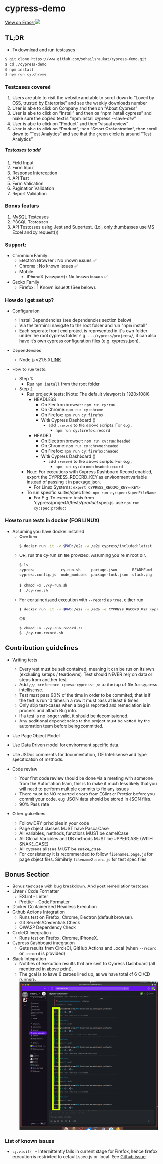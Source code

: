 # cypress-demo
[View on Eraser![](https://app.eraser.io/workspace/wRqRz45FbRQCF87VL5Kv/preview)](https://app.eraser.io/workspace/wRqRz45FbRQCF87VL5Kv)

## TL;DR
* To download and run testcases
```bash
$ git clone https://www.github.com/sohailshaukat/cypress-demo.git
$ cd ./cypress-demo
$ npm install
$ npm run cy:chrome
```
### Testcases covered
1. Users are able to visit the website and able to scroll down to “Loved by OSS, trusted by Enterprise” and see the weekly downloads number.
2. User is able to click on Company and then on “About Cypress”
3. User is able to click on “Install” and then on “npm install cypress” and make sure the copied text is “npm install cypress --save-dev”
4. User is able to click on “Product” and then “visual review”
5. User is able to click on “Product”, then “Smart Orchestration”, then scroll down to “Test Analytics” and see that the green circle is around “Test Analytics”

##### Testcases to add
1. Field Input
2. Form Input
3. Response Interception
4. API Test
5. Form Validation
6. Pagination Validation
7. Report Validation

### Bonus featurs
1. MySQL Testcases
2. PGSQL Testcases
3. API Testcases using Jest and Supertest. (Lol, only thumbasses use MS Excel and cy.request())


### Support:
  - Chromium Family:
    - Electron Browser : No known issues ✅
    - Chrome : No known issues ✅
    - Mobile
      - iPhoneX (viewport) : No known issues ✅
  - Gecko Family
    - Firefox : 1 Known issue ❌ (See below).


### How do I get set up? ###
* Configuration
  - Install Dependencies (see dependencies section below)
  - Via the terminal navigate to the root folder and run "npm install"
  - Each seperate front end project is represented in it's own folder under the root cypress folder e.g. `.../cypress/projectA/`, it can also have it's own cypress configuration files (e.g. cypress.json).

* Dependencies
    * Node.js v21.5.0 [LINK](https://nodejs.org/en/)

* How to run tests:
  * Step 1:
    * Run `npm install` from the root folder
  * Step 2:
    * Run projectA tests: (Note: The default viewport is 1920x1080)
      * HEADLESS
        * On Electron browser: `npm run cy:run`
        * On Chrome: `npm run cy:chrome`
        * On Firefox: `npm run cy:firefox`
        * With Cypress Dashboard ()
          * add `:record` to the above scripts. For e.g.,
            * `npm run cy:firefox:record`
      * HEADED
        * On Electron browser: `npm run cy:run:headed`
        * On Chrome: `npm run cy:chrome:headed`
        * On Firefox: `npm run cy:firefox:headed`
        * With Cypress Dashboard ()
          * add `:record` to the above scripts. For e.g.,
            * `npm run cy:chrome:headed:record`
    * Note: For executions with Cypress Dashboard Record enabled, export the CYPRESS_RECORD_KEY as environment variable instead of passing it in package.json.
      - For Linux Systems: `export CYPRESS_RECORD_KEY=<KEY>`
    * To run specific suites/spec files: `npm run cy:spec:$specFileName` 
      - For E.g. To execute tests from 'cypress/projectA/tests/*product*.spec.js' use `npm run cy:spec:product`

### How to run tests in docker (FOR LINUX)
* Assuming you have docker installed
  * One liner
    ```bash
    $ docker run -it -v $PWD:/e2e -w /e2e cypress/included:latest
    ```
  * OR, run the cy-run.sh file provided. Assuming you're in root dir.
    ```bash
    $ ls
    cypress            cy-run.sh     package.json       README.md
    cypress.config.js  node_modules  package-lock.json  slack.png

    $ chmod +x ./cy-run.sh
    $ ./cy-run.sh
    ```
  * For containerizaed execution with `--record` as `true`, either run
    ```bash
    $ docker run -it -v $PWD:/e2e -w /e2e -e CYPRESS_RECORD_KEY cypress/included:latest --record
    ```
    OR
    ```
    $ chmod +x ./cy-run-record.sh
    $ ./cy-run-record.sh
    ```

## Contribution guidelines 
* Writing tests
  * Every test must be self contained, meaning it can be run on its own (excluding setups / teardowns). Test should NEVER rely on data or steps from another test.
  * Add `/// <reference types="cypress" />` to the top of file for cypress intellisense.
  * Test must pass 90% of the time in order to be commited; that is if the test is run 10 times in a row it must pass at least 9 times.
  * Only skip test-cases when a bug is reported and remediation is in process and attach Bug info.
  * If a test is no longer valid, it should be decomissioned. 
  * Any additional dependencies to the project must be vetted by the automation team before being committed.
 * Use Page Object Model
 * Use Data Driven model for environment specific data.
 * Use JSDoc comments for documentation, IDE Intellisense and type specification of methods.

* Code review
  * Your first code review should be done via a meeting with someone from the Automation team, this is to make it much less likely that you will need to perform multiple commits to fix any issues
  * There must be NO reported errors from ESlint or Prettier before you commit your code. e.g. JSON data should be stored in JSON files.
  * 90% Pass rate

* Other guidelines
  * Follow DRY principles in your code
  * Page object classes MUST have PascalCase
  * All variables, methods, functions MUST be camelCase
  * All Global Variables and DB methods MUST be UPPERCASE (WITH SNAKE_CASE)
  * All cypress aliases MUST be snake_case
  * For consistency it is recommended to follow `filename1.page.js` for page object files. Similarly `filename2.spec.js` for test spec files.


## Bonus Section
- Bonus testcase with bug breakdown. And post remediation testcase.
- Linter / Code Formatter
  - ESLint - Linter
  - Prettier - Code Formatter
- Docker Containerized Headless Execution
- Github Actions Integration
  - Runs test on Firefox, Chrome, Electron (default browser).
  - Git Secrets/Credentials Check
  - OWASP Dependency Check
- CircleCI Inregration
  - Runs test on Firefox, Chrome, iPhoneX.
- Cypress Dashboard Integration
  - Gets results from CircleCI, GitHub Actions and Local (when `--record` or `:record` is provided)
- Slack Integration
  - Notifies of execution results that are sent to Cypress Dashboard (all mentioned in above point).
  - The goal is to have 6 zeroes lined up, as we have total of 6 CI/CD runners.
      ![Alt text](slack.png)


### List of known issues
* `cy.visit()` - Intermittently fails in current stage for Firefox, hence firefox execution is restricted to default.spec.js on local. See [Github issue](https://github.com/cypress-io/cypress/issues/2938)..


